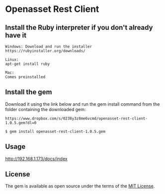 # Openasset Rest Client

## Install the Ruby interpreter if you don't already have it

    Windows: Download and run the installer
    https://rubyinstaller.org/downloads/
    
    Linux:
    apt-get install ruby
    
    Mac:
    Comes preinstalled
    
## Install the gem

Download it using the link below and run the gem install command from the folder containing the downloaded gem:

    https://www.dropbox.com/s/0238y3z8me6vcmd/openasset-rest-client-1.0.5.gem?dl=0
    
    $ gem install openasset-rest-client-1.0.5.gem

## Usage

http://192.168.1.173/docs/index


## License

The gem is available as open source under the terms of the [MIT License](http://opensource.org/licenses/MIT).

